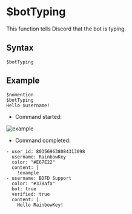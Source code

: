 # $botTyping
This function tells Discord that the bot is typing.

## Syntax
```
$botTyping
```

## Example
```
$nomention
$botTyping
Hello $username!
```

- Command started:

![example](https://user-images.githubusercontent.com/113303649/210356430-f642b91c-f742-457d-a5ce-b446f18b03ca.png)

- Command completed:

``` discord yaml
- user_id: 803569638084313098
  username: RainbowKey
  color: "#E67E22"
  content: |
    !example
- username: BDFD Support
  color: "#378afa"
  bot: true
  verified: true
  content: |
    Hello RainbowKey!
```
